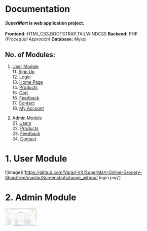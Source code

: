 # Documentation

#### *SuperMart* is web application project.

 **Frontend:** HTML,CSS,BOOTSTRAP,TAILWINDCSS
 **Backend:** PHP *(Procedual Approach)*
 **Database:** Mysql

 ## No. of Modules:
 1. [User Module](#1-User-Module)  
    11. [Sign Up](#11-Sign-Up)  
    12. [Login](#12-Login)  
    13. [Home Page](#13-Home-Page)  
    14. [Products](#14-Products)  
    15. [Cart](#15-Cart)  
    16. [Feedback](#16-Feedback)  
    17. [Contact](#17-Contact)  
    18. [My Account](#18-My-Account)  

 2. [Admin Module](#2-Admin-Module)  
    21. [Users](#21-Users)  
    22. [Products](#22-Products)  
    23. [Feedback](#23-Feedback)  
    24. [Contact](#24-Contact)  

# 1. User Module
![image]('https://github.com/Varad-VK/SuperMart-Online-Grocery-Shop/tree/master/Screenshots/home_without login.png')


# 2. Admin Module
<img src="./screenshots/products_details_admin.png" width="20%">



